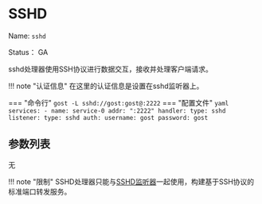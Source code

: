 # SSHD

Name: `sshd`

Status： GA

sshd处理器使用SSH协议进行数据交互，接收并处理客户端请求。

!!! note "认证信息"
    在这里的认证信息是设置在sshd监听器上。

=== "命令行"
    ```
	gost -L sshd://gost:gost@:2222
	```
=== "配置文件"
    ```yaml
	services:
	- name: service-0
	  addr: ":2222"
	  handler:
		type: sshd
	  listener:
		type: sshd
		auth:
		  username: gost
		  password: gost
	```
## 参数列表

无

!!! note "限制"
    SSHD处理器只能与[SSHD监听器](/reference/listeners/sshd/)一起使用，构建基于SSH协议的标准端口转发服务。

